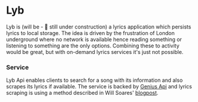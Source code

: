 # Lyb

Lyb is (will be - 🚧 still under construction) a lyrics application which persists lyrics to local storage.
The idea is driven by the frustration of London underground where no network is available hence reading something or listening to something are the only options. Combining these to activity would be great, but with on-demand lyrics services it's just not possible.

### Service

Lyb Api enables clients to search for a song with its information and also scrapes its lyrics if available.
The service is backed by [Genius Api](https://docs.genius.com) and lyrics scraping is using a method described in Will Soares' [blogpost](https://dev.to/willamesoares/how-to-integrate-spotify-and-genius-api-to-easily-crawl-song-lyrics-with-python-4o62).


